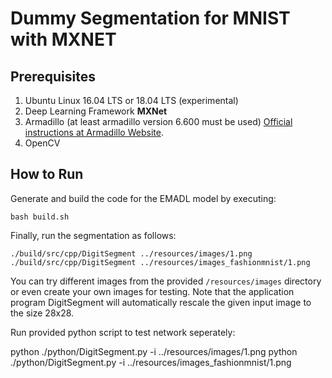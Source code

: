 <!-- (c) https://github.com/MontiCore/monticore -->
# Dummy Segmentation for MNIST with MXNET


## Prerequisites
1. Ubuntu Linux 16.04 LTS or 18.04 LTS (experimental)
2. Deep Learning Framework **MXNet**
3. Armadillo (at least armadillo version 6.600 must be used) [Official instructions at Armadillo Website](http://arma.sourceforge.net/download.html).
4. OpenCV


## How to Run
Generate and build the code for the EMADL model by executing:

```
bash build.sh
```

Finally, run the segmentation as follows:
```
./build/src/cpp/DigitSegment ../resources/images/1.png
./build/src/cpp/DigitSegment ../resources/images_fashionmnist/1.png
```

You can try different images from the provided `/resources/images` directory or even create your own images for testing. Note that the application program DigitSegment will automatically rescale the given input image to the size 28x28.


Run provided python script to test network seperately:

python ./python/DigitSegment.py -i ../resources/images/1.png
python ./python/DigitSegment.py -i ../resources/images_fashionmnist/1.png
